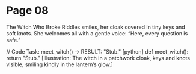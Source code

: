 # Page 08

The Witch Who Broke Riddles smiles, her cloak covered in tiny keys and soft knots.
She welcomes all with a gentle voice: “Here, every question is safe.”

// Code Task: meet_witch() → RESULT: "Stub."
[python]
def meet_witch():
    return "Stub."
[Illustration: The witch in a patchwork cloak, keys and knots visible, smiling kindly in the lantern’s glow.]
